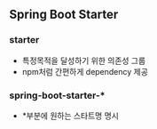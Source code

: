 ## Spring Boot Starter
### starter

* 특정목적을 달성하기 위한 의존성 그룹
* npm처럼 간편하게 dependency 제공

### spring-boot-starter-*
* *부분에 원하는 스타트명 명시
